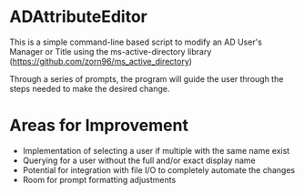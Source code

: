 # ADAttributeEditor
This is a simple command-line based script to modify an AD User's Manager or Title using the ms-active-directory library (https://github.com/zorn96/ms_active_directory)

Through a series of prompts, the program will guide the user through the steps needed to make the desired change.

# Areas for Improvement
* Implementation of selecting a user if multiple with the same name exist
* Querying for a user without the full and/or exact display name
* Potential for integration with file I/O to completely automate the changes
* Room for prompt formatting adjustments 
